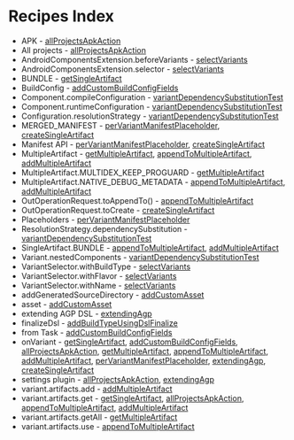 # Recipes Index
* APK - 
[allProjectsApkAction](allProjectsApkAction)
* All projects - 
[allProjectsApkAction](allProjectsApkAction)
* AndroidComponentsExtension.beforeVariants - 
[selectVariants](selectVariants)
* AndroidComponentsExtension.selector - 
[selectVariants](selectVariants)
* BUNDLE - 
[getSingleArtifact](getSingleArtifact)
* BuildConfig - 
[addCustomBuildConfigFields](addCustomBuildConfigFields)
* Component.compileConfiguration - 
[variantDependencySubstitutionTest](variantDependencySubstitutionTest)
* Component.runtimeConfiguration - 
[variantDependencySubstitutionTest](variantDependencySubstitutionTest)
* Configuration.resolutionStrategy - 
[variantDependencySubstitutionTest](variantDependencySubstitutionTest)
* MERGED_MANIFEST - 
[perVariantManifestPlaceholder](perVariantManifestPlaceholder), [createSingleArtifact](createSingleArtifact)
* Manifest API - 
[perVariantManifestPlaceholder](perVariantManifestPlaceholder), [createSingleArtifact](createSingleArtifact)
* MultipleArtifact - 
[getMultipleArtifact](getMultipleArtifact), [appendToMultipleArtifact](appendToMultipleArtifact), [addMultipleArtifact](addMultipleArtifact)
* MultipleArtifact.MULTIDEX_KEEP_PROGUARD - 
[getMultipleArtifact](getMultipleArtifact)
* MultipleArtifact.NATIVE_DEBUG_METADATA - 
[appendToMultipleArtifact](appendToMultipleArtifact), [addMultipleArtifact](addMultipleArtifact)
* OutOperationRequest.toAppendTo() - 
[appendToMultipleArtifact](appendToMultipleArtifact)
* OutOperationRequest.toCreate - 
[createSingleArtifact](createSingleArtifact)
* Placeholders - 
[perVariantManifestPlaceholder](perVariantManifestPlaceholder)
* ResolutionStrategy.dependencySubstitution - 
[variantDependencySubstitutionTest](variantDependencySubstitutionTest)
* SingleArtifact.BUNDLE - 
[appendToMultipleArtifact](appendToMultipleArtifact), [addMultipleArtifact](addMultipleArtifact)
* Variant.nestedComponents - 
[variantDependencySubstitutionTest](variantDependencySubstitutionTest)
* VariantSelector.withBuildType - 
[selectVariants](selectVariants)
* VariantSelector.withFlavor - 
[selectVariants](selectVariants)
* VariantSelector.withName - 
[selectVariants](selectVariants)
* addGeneratedSourceDirectory - 
[addCustomAsset](addCustomAsset)
* asset - 
[addCustomAsset](addCustomAsset)
* extending AGP DSL - 
[extendingAgp](extendingAgp)
* finalizeDsl - 
[addBuildTypeUsingDslFinalize](addBuildTypeUsingDslFinalize)
* from Task - 
[addCustomBuildConfigFields](addCustomBuildConfigFields)
* onVariant - 
[getSingleArtifact](getSingleArtifact), [addCustomBuildConfigFields](addCustomBuildConfigFields), [allProjectsApkAction](allProjectsApkAction), [getMultipleArtifact](getMultipleArtifact), [appendToMultipleArtifact](appendToMultipleArtifact), [addMultipleArtifact](addMultipleArtifact), [perVariantManifestPlaceholder](perVariantManifestPlaceholder), [extendingAgp](extendingAgp), [createSingleArtifact](createSingleArtifact)
* settings plugin - 
[allProjectsApkAction](allProjectsApkAction), [extendingAgp](extendingAgp)
* variant.artifacts.add - 
[addMultipleArtifact](addMultipleArtifact)
* variant.artifacts.get - 
[getSingleArtifact](getSingleArtifact), [allProjectsApkAction](allProjectsApkAction), [appendToMultipleArtifact](appendToMultipleArtifact), [addMultipleArtifact](addMultipleArtifact)
* variant.artifacts.getAll - 
[getMultipleArtifact](getMultipleArtifact)
* variant.artifacts.use - 
[appendToMultipleArtifact](appendToMultipleArtifact)

